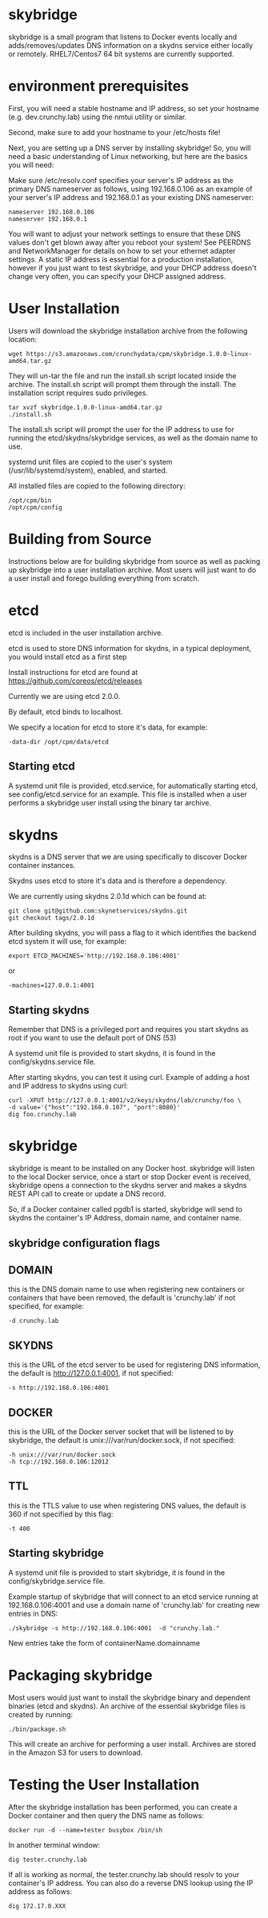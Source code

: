 

skybridge
===========

skybridge is a small program that listens to Docker events locally
and adds/removes/updates DNS information on a skydns service
either locally or remotely. RHEL7/Centos7 64 bit systems are
currently supported.

environment prerequisites
=========================

First, you will need a stable hostname and IP address, so
set your hostname (e.g. dev.crunchy.lab) using the nmtui utility
or similar.

Second, make sure to add your hostname to your /etc/hosts file!

Next, you are setting up a DNS server by installing skybridge!  So,
you will need a basic understanding of Linux networking, but
here are the basics you will need:

Make sure /etc/resolv.conf specifies your server's IP address as the primary DNS nameserver as follows, using 192.168.0.106 as an example of 
your server's IP address and 192.168.0.1 as your existing DNS nameserver:

~~~~~~~~~~~~~~~~~~
nameserver 192.168.0.106
nameserver 192.168.0.1
~~~~~~~~~~~~~~~~~~

You will want to adjust your network settings to ensure that these
DNS values don't get blown away after you reboot your system! See
PEERDNS and NetworkManager for details on how to set your
ethernet adapter settings. A static IP address is essential
for a production installation, however if you just want to test
skybridge, and your DHCP address doesn't change very often, you 
can specify your DHCP assigned address.

User Installation
=====================
Users will download the skybridge installation archive from
the following location:

~~~~~~~~~~~~~~~~~~~~~~~~~
wget https://s3.amazonaws.com/crunchydata/cpm/skybridge.1.0.0-linux-amd64.tar.gz
~~~~~~~~~~~~~~~~~~~~~~~~~

They will un-tar the file and run the install.sh script located
inside the archive.  The install.sh script will prompt them
through the install. The installation script requires sudo
privileges.

~~~~~~~~~~~~~~~~~~~~~~~~~
tar xvzf skybridge.1.0.0-linux-amd64.tar.gz
./install.sh
~~~~~~~~~~~~~~~~~~~~~~~~~

The install.sh script will prompt the user for the IP address to
use for running the etcd/skydns/skybridge services, as well
as the domain name to use.

systemd unit files are copied to the user's system (/usr/lib/systemd/system), enabled, and started.

All installed files are copied to the following directory:
~~~~~~~~~~~~~~~~~~~~~~~~~
/opt/cpm/bin
/opt/cpm/config
~~~~~~~~~~~~~~~~~~~~~~~~~


Building from Source
==========================

Instructions below are for building skybridge from source as well
as packing up skybridge into a user installation archive.  Most
users will just want to do a user install and forego building
everything from scratch.


etcd
===========

etcd is included in the user installation archive.

etcd is used to store DNS information for skydns, in a typical
deployment, you would install etcd as a first step

Install instructions for etcd are found at https://github.com/coreos/etcd/releases

Currently we are using etcd 2.0.0.

By default, etcd binds to localhost.

We specify a location for etcd to store it's data, for
example:

~~~~~~~~~~~~~~~~~~
-data-dir /opt/cpm/data/etcd
~~~~~~~~~~~~~~~~~~


Starting etcd
-----------------

A systemd unit file is provided, etcd.service, for automatically
starting etcd, see config/etcd.service for an example.  This file
is installed when a user performs a skybridge user install using
the binary tar archive.

skydns
=================
skydns is a DNS server that we are using specifically to
discover Docker container instances.

Skydns uses etcd to store it's data and is therefore a dependency.

We are currently using skydns 2.0.1d which can be found at:
~~~~~~~~~~~~~~~~~~
git clone git@github.com:skynetservices/skydns.git
git checkout tags/2.0.1d
~~~~~~~~~~~~~~~~~~

After building skydns, you will pass a flag to it which identifies
the backend etcd system it will use, for example:
~~~~~~~~~~~~~~~~~~
export ETCD_MACHINES='http://192.168.0.106:4001'
~~~~~~~~~~~~~~~~~~
or
~~~~~~~~~~~~~~~~~~
-machines=127.0.0.1:4001
~~~~~~~~~~~~~~~~~~

Starting skydns
-------------------

Remember that DNS is a privileged port and requires you start
skydns as root if you want to use the default port of DNS (53)

A systemd unit file is provided to start skydns, it is found in
the config/skydns.service file.

After starting skydns, you can test it using curl.
Example of adding a host and IP address to skydns using curl:
~~~~~~~~~~~~~~~~~~
curl -XPUT http://127.0.0.1:4001/v2/keys/skydns/lab/crunchy/foo \
-d value='{"host":"192.168.0.107", "port":8080}'
dig foo.crunchy.lab
~~~~~~~~~~~~~~~~~~

skybridge 
===================

skybridge is meant to be installed on any Docker host.  skybridge
will listen to the local Docker service, once a start or stop Docker
event is received, skybridge opens a connection to the 
skydns server and makes a skydns REST API call to create or update
a DNS record.

So, if a Docker container called pgdb1 is started, skybridge
will send to skydns the container's IP Address, domain name, and
container name.

skybridge configuration flags
----------------------------

DOMAIN
------
this is the DNS domain name to use when registering new containers
or containers that have been removed, the default is 'crunchy.lab' if
not specified, for example:
~~~~~~~~~~~~~~~
-d crunchy.lab
~~~~~~~~~~~~~~~

SKYDNS
------
this is the URL of the etcd server to be used for registering
DNS information, the default is http://127.0.0.1:4001, if not
specified:
~~~~~~~~~~~~~~~
-s http://192.168.0.106:4001
~~~~~~~~~~~~~~~

DOCKER
------
this is the URL of the Docker server socket that will be listened to
by skybridge, the default is unix:///var/run/docker.sock, if
not specified:
~~~~~~~~~~~~~~~
-h unix:///var/run/docker.sock
-h tcp://192.168.0.106:12012
~~~~~~~~~~~~~~~

TTL
------
this is the TTLS value to use when registering DNS values, the default
is 360 if not specified by this flag:
~~~~~~~~~~~~~~~
-t 400
~~~~~~~~~~~~~~~

Starting skybridge
-------------------------

A systemd unit file is provided to start skybridge, it is found in
the config/skybridge.service file.

Example startup of skybridge that will connect to an etcd service
running at 192.168.0.106:4001 and use a domain name of 'crunchy.lab'
for creating new entries in DNS:
~~~~~~~~~~~~~~~~~~
./skybridge -s http://192.168.0.106:4001  -d "crunchy.lab."
~~~~~~~~~~~~~~~~~~

New entries take the form of containerName.domainname


Packaging skybridge
=====================
Most users would just want to install the skybridge binary and
dependent binaries (etcd and skydns).  An archive of the 
essential skybridge files is created by running:
~~~~~~~~~~~~~~~~~~~~~~~~~
./bin/package.sh
~~~~~~~~~~~~~~~~~~~~~~~~~

This will create an archive for performing a user install.  Archives
are stored in the Amazon S3 for users to download.


Testing the User Installation
=============================

After the skybridge installation has been performed, you
can create a Docker container and then query the DNS name as
follows:
~~~~~~~~~~~~~~~~~~~~~~~~~
docker run -d --name=tester busybox /bin/sh
~~~~~~~~~~~~~~~~~~~~~~~~~

In another terminal window:
~~~~~~~~~~~~~~~~~~~~~~~~~
dig tester.crunchy.lab
~~~~~~~~~~~~~~~~~~~~~~~~~

If all is working as normal, the tester.crunchy.lab should resolv
to your container's IP address.  You can also do a reverse
DNS lookup using the IP address as follows:

~~~~~~~~~~~~~~~~~~~~~~~~~
dig 172.17.0.XXX
~~~~~~~~~~~~~~~~~~~~~~~~~



